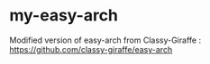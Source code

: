 # my-easy-arch
Modified version of easy-arch from Classy-Giraffe : https://github.com/classy-giraffe/easy-arch
